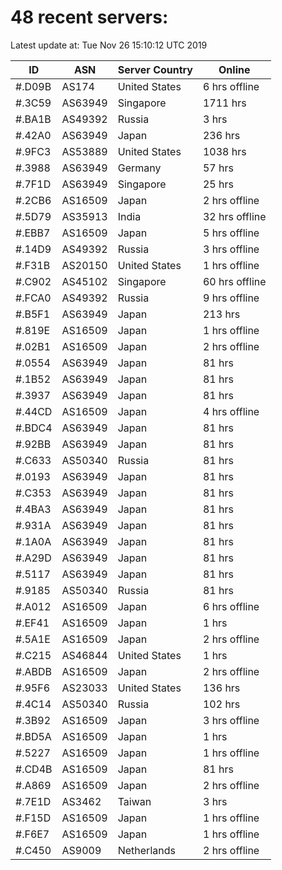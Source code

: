# 48 recent servers:

Latest update at: Tue Nov 26 15:10:12 UTC 2019

| ID | ASN | Server Country | Online |
| -- | --- | -------------- | ------ |
| #.D09B | AS174 | United States | 6 hrs offline |
| #.3C59 | AS63949 | Singapore | 1711 hrs |
| #.BA1B | AS49392 | Russia | 3 hrs |
| #.42A0 | AS63949 | Japan | 236 hrs |
| #.9FC3 | AS53889 | United States | 1038 hrs |
| #.3988 | AS63949 | Germany | 57 hrs |
| #.7F1D | AS63949 | Singapore | 25 hrs |
| #.2CB6 | AS16509 | Japan | 2 hrs offline |
| #.5D79 | AS35913 | India | 32 hrs offline |
| #.EBB7 | AS16509 | Japan | 5 hrs offline |
| #.14D9 | AS49392 | Russia | 3 hrs offline |
| #.F31B | AS20150 | United States | 1 hrs offline |
| #.C902 | AS45102 | Singapore | 60 hrs offline |
| #.FCA0 | AS49392 | Russia | 9 hrs offline |
| #.B5F1 | AS63949 | Japan | 213 hrs |
| #.819E | AS16509 | Japan | 1 hrs offline |
| #.02B1 | AS16509 | Japan | 2 hrs offline |
| #.0554 | AS63949 | Japan | 81 hrs |
| #.1B52 | AS63949 | Japan | 81 hrs |
| #.3937 | AS63949 | Japan | 81 hrs |
| #.44CD | AS16509 | Japan | 4 hrs offline |
| #.BDC4 | AS63949 | Japan | 81 hrs |
| #.92BB | AS63949 | Japan | 81 hrs |
| #.C633 | AS50340 | Russia | 81 hrs |
| #.0193 | AS63949 | Japan | 81 hrs |
| #.C353 | AS63949 | Japan | 81 hrs |
| #.4BA3 | AS63949 | Japan | 81 hrs |
| #.931A | AS63949 | Japan | 81 hrs |
| #.1A0A | AS63949 | Japan | 81 hrs |
| #.A29D | AS63949 | Japan | 81 hrs |
| #.5117 | AS63949 | Japan | 81 hrs |
| #.9185 | AS50340 | Russia | 81 hrs |
| #.A012 | AS16509 | Japan | 6 hrs offline |
| #.EF41 | AS16509 | Japan | 1 hrs |
| #.5A1E | AS16509 | Japan | 2 hrs offline |
| #.C215 | AS46844 | United States | 1 hrs |
| #.ABDB | AS16509 | Japan | 2 hrs offline |
| #.95F6 | AS23033 | United States | 136 hrs |
| #.4C14 | AS50340 | Russia | 102 hrs |
| #.3B92 | AS16509 | Japan | 3 hrs offline |
| #.BD5A | AS16509 | Japan | 1 hrs |
| #.5227 | AS16509 | Japan | 1 hrs offline |
| #.CD4B | AS16509 | Japan | 81 hrs |
| #.A869 | AS16509 | Japan | 2 hrs offline |
| #.7E1D | AS3462 | Taiwan | 3 hrs |
| #.F15D | AS16509 | Japan | 1 hrs offline |
| #.F6E7 | AS16509 | Japan | 1 hrs offline |
| #.C450 | AS9009 | Netherlands | 2 hrs offline |

